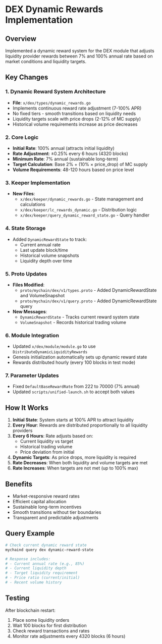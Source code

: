 # DEX Dynamic Rewards Implementation

## Overview
Implemented a dynamic reward system for the DEX module that adjusts liquidity provider rewards between 7% and 100% annual rate based on market conditions and liquidity targets.

## Key Changes

### 1. Dynamic Reward System Architecture
- **File**: `x/dex/types/dynamic_rewards.go`
- Implements continuous reward rate adjustment (7-100% APR)
- No fixed tiers - smooth transitions based on liquidity needs
- Liquidity targets scale with price drops (2-12% of MC supply)
- Historical volume requirements increase as price decreases

### 2. Core Logic
- **Initial Rate**: 100% annual (attracts initial liquidity)
- **Rate Adjustment**: ±0.25% every 6 hours (4320 blocks)
- **Minimum Rate**: 7% annual (sustainable long-term)
- **Target Calculation**: Base 2% + (10% × price_drop) of MC supply
- **Volume Requirements**: 48-120 hours based on price level

### 3. Keeper Implementation
- **New Files**:
  - `x/dex/keeper/dynamic_rewards.go` - State management and calculations
  - `x/dex/keeper/lc_rewards_dynamic.go` - Distribution logic
  - `x/dex/keeper/query_dynamic_reward_state.go` - Query handler

### 4. State Storage
- Added `DynamicRewardState` to track:
  - Current annual rate
  - Last update block/time
  - Historical volume snapshots
  - Liquidity depth over time

### 5. Proto Updates
- **Files Modified**:
  - `proto/mychain/dex/v1/types.proto` - Added DynamicRewardState and VolumeSnapshot
  - `proto/mychain/dex/v1/query.proto` - Added DynamicRewardState query
- **New Messages**:
  - `DynamicRewardState` - Tracks current reward system state
  - `VolumeSnapshot` - Records historical trading volume

### 6. Module Integration
- Updated `x/dex/module/module.go` to use `DistributeDynamicLiquidityRewards`
- Genesis initialization automatically sets up dynamic reward state
- Rewards distributed hourly (every 100 blocks in test mode)

### 7. Parameter Updates
- Fixed `DefaultBaseRewardRate` from 222 to 70000 (7% annual)
- Updated `scripts/unified-launch.sh` to accept both values

## How It Works

1. **Initial State**: System starts at 100% APR to attract liquidity
2. **Every Hour**: Rewards are distributed proportionally to all liquidity providers
3. **Every 6 Hours**: Rate adjusts based on:
   - Current liquidity vs target
   - Historical trading volume
   - Price deviation from initial
4. **Dynamic Targets**: As price drops, more liquidity is required
5. **Rate Decreases**: When both liquidity and volume targets are met
6. **Rate Increases**: When targets are not met (up to 100% max)

## Benefits
- Market-responsive reward rates
- Efficient capital allocation
- Sustainable long-term incentives
- Smooth transitions without tier boundaries
- Transparent and predictable adjustments

## Query Example
```bash
# Check current dynamic reward state
mychaind query dex dynamic-reward-state

# Response includes:
# - Current annual rate (e.g., 85%)
# - Current liquidity depth
# - Target liquidity requirement
# - Price ratio (current/initial)
# - Recent volume history
```

## Testing
After blockchain restart:
1. Place some liquidity orders
2. Wait 100 blocks for first distribution
3. Check reward transactions and rates
4. Monitor rate adjustments every 4320 blocks (6 hours)